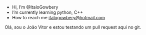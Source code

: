 - Hi, I’m @ItaloGowbery
- I’m currently learning python, C++
- How to reach me italogowbery@hotmail.com

Olá, sou o João Vitor e estou testando um pull request aqui no git.

<!---
ItaloGowbery/ItaloGowbery is a ✨ special ✨ repository because its `README.md` (this file) appears on your GitHub profile.
You can click the Preview link to take a look at your changes.
--->
